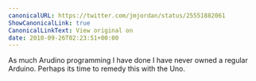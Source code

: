 ```yaml
---
canonicalURL: https://twitter.com/jmjordan/status/25551882061
ShowCanonicalLink: true
CanonicalLinkText: View original on
date: 2010-09-26T02:23:51+00:00
---
```

As much Arudino programming I have done I have never owned a regular Arduino. Perhaps its time to remedy this with the Uno.